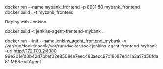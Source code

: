 docker run --name mybank_frontend -p 8091:80 mybank_frontend     
docker build . -t mybank_frontend 

Deploy with Jenkins

docker build -t jenkins-agent-frontend-mybank .

docker run --init --name jenkins_agent_frontend_mybank -v /var/run/docker.sock:/var/run/docker.sock jenkins-agent-frontend-mybank -url http://172.17.0.2:8080 99e201efd0b42d7bbef02e85084e7eec483aecc97c18087e441a3a97d50fda81  MBReactAgent
